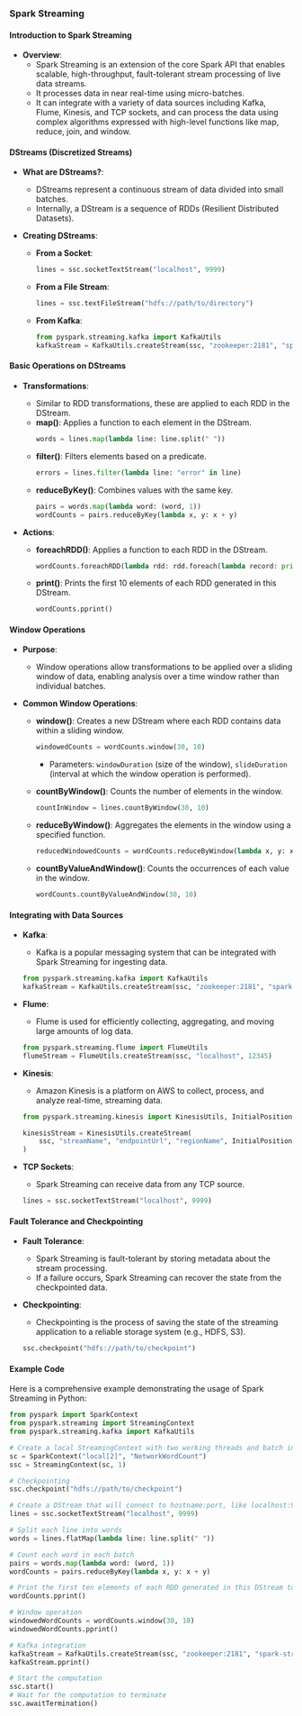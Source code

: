 ### Spark Streaming

#### Introduction to Spark Streaming
- **Overview**:
  - Spark Streaming is an extension of the core Spark API that enables scalable, high-throughput, fault-tolerant stream processing of live data streams.
  - It processes data in near real-time using micro-batches.
  - It can integrate with a variety of data sources including Kafka, Flume, Kinesis, and TCP sockets, and can process the data using complex algorithms expressed with high-level functions like map, reduce, join, and window.

#### DStreams (Discretized Streams)
- **What are DStreams?**:
  - DStreams represent a continuous stream of data divided into small batches.
  - Internally, a DStream is a sequence of RDDs (Resilient Distributed Datasets).

- **Creating DStreams**:
  - **From a Socket**:
    ```python
    lines = ssc.socketTextStream("localhost", 9999)
    ```
  - **From a File Stream**:
    ```python
    lines = ssc.textFileStream("hdfs://path/to/directory")
    ```
  - **From Kafka**:
    ```python
    from pyspark.streaming.kafka import KafkaUtils
    kafkaStream = KafkaUtils.createStream(ssc, "zookeeper:2181", "spark-streaming", {"topic": 1})
    ```

#### Basic Operations on DStreams
- **Transformations**:
  - Similar to RDD transformations, these are applied to each RDD in the DStream.
  - **map()**: Applies a function to each element in the DStream.
    ```python
    words = lines.map(lambda line: line.split(" "))
    ```
  - **filter()**: Filters elements based on a predicate.
    ```python
    errors = lines.filter(lambda line: "error" in line)
    ```
  - **reduceByKey()**: Combines values with the same key.
    ```python
    pairs = words.map(lambda word: (word, 1))
    wordCounts = pairs.reduceByKey(lambda x, y: x + y)
    ```

- **Actions**:
  - **foreachRDD()**: Applies a function to each RDD in the DStream.
    ```python
    wordCounts.foreachRDD(lambda rdd: rdd.foreach(lambda record: print(record)))
    ```
  - **print()**: Prints the first 10 elements of each RDD generated in this DStream.
    ```python
    wordCounts.pprint()
    ```

#### Window Operations
- **Purpose**:
  - Window operations allow transformations to be applied over a sliding window of data, enabling analysis over a time window rather than individual batches.

- **Common Window Operations**:
  - **window()**: Creates a new DStream where each RDD contains data within a sliding window.
    ```python
    windowedCounts = wordCounts.window(30, 10)
    ```
    - Parameters: `windowDuration` (size of the window), `slideDuration` (interval at which the window operation is performed).

  - **countByWindow()**: Counts the number of elements in the window.
    ```python
    countInWindow = lines.countByWindow(30, 10)
    ```

  - **reduceByWindow()**: Aggregates the elements in the window using a specified function.
    ```python
    reducedWindowedCounts = wordCounts.reduceByWindow(lambda x, y: x + y, lambda x, y: x - y, 30, 10)
    ```

  - **countByValueAndWindow()**: Counts the occurrences of each value in the window.
    ```python
    wordCounts.countByValueAndWindow(30, 10)
    ```

#### Integrating with Data Sources
- **Kafka**:
  - Kafka is a popular messaging system that can be integrated with Spark Streaming for ingesting data.
  ```python
  from pyspark.streaming.kafka import KafkaUtils
  kafkaStream = KafkaUtils.createStream(ssc, "zookeeper:2181", "spark-streaming-group", {"topic": 1})
  ```

- **Flume**:
  - Flume is used for efficiently collecting, aggregating, and moving large amounts of log data.
  ```python
  from pyspark.streaming.flume import FlumeUtils
  flumeStream = FlumeUtils.createStream(ssc, "localhost", 12345)
  ```

- **Kinesis**:
  - Amazon Kinesis is a platform on AWS to collect, process, and analyze real-time, streaming data.
  ```python
  from pyspark.streaming.kinesis import KinesisUtils, InitialPositionInStream

  kinesisStream = KinesisUtils.createStream(
      ssc, "streamName", "endpointUrl", "regionName", InitialPositionInStream.LATEST, 1, StorageLevel.MEMORY_AND_DISK_2
  )
  ```

- **TCP Sockets**:
  - Spark Streaming can receive data from any TCP source.
  ```python
  lines = ssc.socketTextStream("localhost", 9999)
  ```

#### Fault Tolerance and Checkpointing
- **Fault Tolerance**:
  - Spark Streaming is fault-tolerant by storing metadata about the stream processing.
  - If a failure occurs, Spark Streaming can recover the state from the checkpointed data.

- **Checkpointing**:
  - Checkpointing is the process of saving the state of the streaming application to a reliable storage system (e.g., HDFS, S3).
  ```python
  ssc.checkpoint("hdfs://path/to/checkpoint")
  ```

#### Example Code
Here is a comprehensive example demonstrating the usage of Spark Streaming in Python:

```python
from pyspark import SparkContext
from pyspark.streaming import StreamingContext
from pyspark.streaming.kafka import KafkaUtils

# Create a local StreamingContext with two working threads and batch interval of 1 second
sc = SparkContext("local[2]", "NetworkWordCount")
ssc = StreamingContext(sc, 1)

# Checkpointing
ssc.checkpoint("hdfs://path/to/checkpoint")

# Create a DStream that will connect to hostname:port, like localhost:9999
lines = ssc.socketTextStream("localhost", 9999)

# Split each line into words
words = lines.flatMap(lambda line: line.split(" "))

# Count each word in each batch
pairs = words.map(lambda word: (word, 1))
wordCounts = pairs.reduceByKey(lambda x, y: x + y)

# Print the first ten elements of each RDD generated in this DStream to the console
wordCounts.pprint()

# Window operation
windowedWordCounts = wordCounts.window(30, 10)
windowedWordCounts.pprint()

# Kafka integration
kafkaStream = KafkaUtils.createStream(ssc, "zookeeper:2181", "spark-streaming", {"topic": 1})
kafkaStream.pprint()

# Start the computation
ssc.start()
# Wait for the computation to terminate
ssc.awaitTermination()
```

